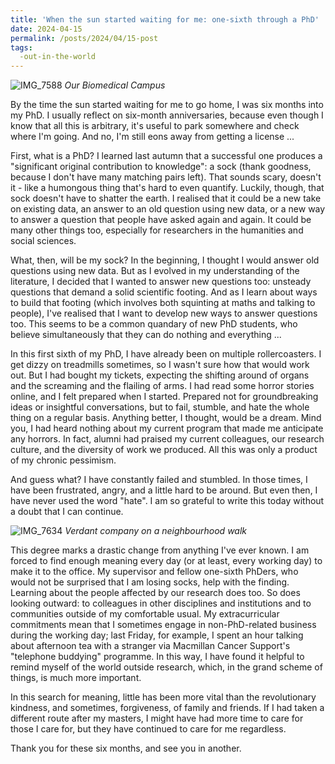 ```yaml
---
title: 'When the sun started waiting for me: one-sixth through a PhD'
date: 2024-04-15
permalink: /posts/2024/04/15-post
tags:
  -out-in-the-world
---
```

![IMG_7588](https://github.com/yaning-wu/yaning-wu.github.io/assets/145920710/f94de190-e9f9-421d-b2e2-a484f5de76e7)
*Our Biomedical Campus*

By the time the sun started waiting for me to go home, I was six months into my PhD. I usually reflect on six-month anniversaries, because even though I know that all this is arbitrary, it's useful to park somewhere and check where I'm going. And no, I'm still eons away from getting a license ...

First, what is a PhD? I learned last autumn that a successful one produces a "significant original contribution to knowledge": a sock (thank goodness, because I don't have many matching pairs left). That sounds scary, doesn't it - like a humongous thing that's hard to even quantify. Luckily, though, that sock doesn't have to shatter the earth. I realised that it could be a new take on existing data, an answer to an old question using new data, or a new way to answer a question that people have asked again and again. It could be many other things too, especially for researchers in the humanities and social sciences.

What, then, will be my sock? In the beginning, I thought I would answer old questions using new data. But as I evolved in my understanding of the literature, I decided that I wanted to answer new questions too: unsteady questions that demand a solid scientific footing. And as I learn about ways to build that footing (which involves both squinting at maths and talking to people), I've realised that I want to develop new ways to answer questions too. This seems to be a common quandary of new PhD students, who believe simultaneously that they can do nothing and everything ...

In this first sixth of my PhD, I have already been on multiple rollercoasters. I get dizzy on treadmills sometimes, so I wasn't sure how that would work out. But I had bought my tickets, expecting the shifting around of organs and the screaming and the flailing of arms. I had read some horror stories online, and I felt prepared when I started. Prepared not for groundbreaking ideas or insightful conversations, but to fail, stumble, and hate the whole thing on a regular basis. Anything better, I thought, would be a dream. Mind you, I had heard nothing about my current program that made me anticipate any horrors. In fact, alumni had praised my current colleagues, our research culture, and the diversity of work we produced. All this was only a product of my chronic pessimism.

And guess what? I have constantly failed and stumbled. In those times, I have been frustrated, angry, and a little hard to be around. But even then, I have never used the word "hate". I am so grateful to write this today without a doubt that I can continue.

![IMG_7634](https://github.com/yaning-wu/yaning-wu.github.io/assets/145920710/19858d68-b7e0-4da9-a5c6-40efde152c2f)
*Verdant company on a neighbourhood walk*

This degree marks a drastic change from anything I've ever known. I am forced to find enough meaning every day (or at least, every working day) to make it to the office. My supervisor and fellow one-sixth PhDers, who would not be surprised that I am losing socks, help with the finding. Learning about the people affected by our research does too. So does looking outward: to colleagues in other disciplines and institutions and to communities outside of my comfortable usual. My extracurricular commitments mean that I sometimes engage in non-PhD-related business during the working day; last Friday, for example, I spent an hour talking about afternoon tea with a stranger via Macmillan Cancer Support's "telephone buddying" programme. In this way, I have found it helpful to remind myself of the world outside research, which, in the grand scheme of things, is much more important.

In this search for meaning, little has been more vital than the revolutionary kindness, and sometimes, forgiveness, of family and friends. If I had taken a different route after my masters, I might have had more time to care for those I care for, but they have continued to care for me regardless. 

Thank you for these six months, and see you in another.
